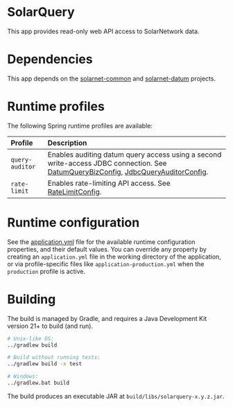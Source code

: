 # SolarQuery

This app provides read-only web API access to SolarNetwork data.

# Dependencies

This app depends on the [solarnet-common][solarnet-common] and [solarnet-datum][solarnet-datum]
projects.

# Runtime profiles

The following Spring runtime profiles are available:

| Profile | Description |
|:--------|:------------|
| `query-auditor` | Enables auditing datum query access using a second write-access JDBC connection. See [DatumQueryBizConfig][DatumQueryBizConfig], [JdbcQueryAuditorConfig][JdbcQueryAuditorConfig].|
| `rate-limit` | Enables rate-limiting API access. See [RateLimitConfig][RateLimitConfig]. |


# Runtime configuration

See the [application.yml][app-config] file for the available runtime configuration properties, and
their default values. You can override any property by creating an `application.yml` file in the
working directory of the application, or via profile-specific files like 
`application-production.yml` when the `production` profile is active.


# Building

The build is managed by Gradle, and requires a Java Development Kit version 21+ to build (and run).

```sh
# Unix-like OS:
../gradlew build

# Build without running tests:
../gradlew build -x test

# Windows:
../gradlew.bat build
```

The build produces an executable JAR at `build/libs/solarquery-x.y.z.jar`.


[app-config]: src/main/resources/application.yml
[solarnet-common]: ../common/
[solarnet-datum]: ../datum/
[DatumQueryBizConfig]: src/main/java/net/solarnetwork/central/query/config/DatumQueryBizConfig.java
[JdbcQueryAuditorConfig]: ../datum/src/main/java/net/solarnetwork/central/datum/config/JdbcQueryAuditorConfig.java
[RateLimitConfig]: src/main/java/net/solarnetwork/central/query/config/RateLimitConfig.java
